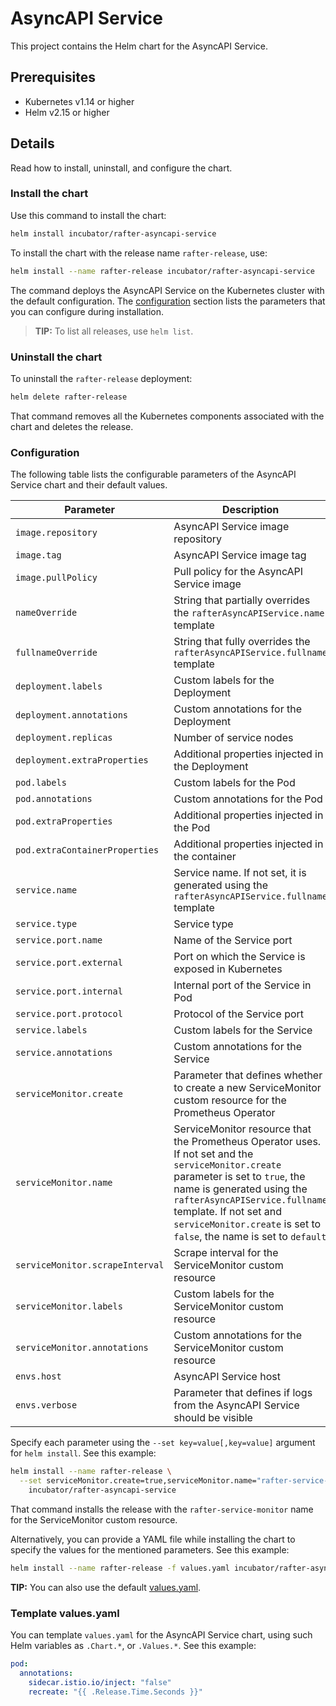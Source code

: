 # AsyncAPI Service

This project contains the Helm chart for the AsyncAPI Service. 
<!-- It installs the Helm chart for the service in version [1.0.0](https://github.com/kyma-project/rafter/tree/1.0.0). -->

## Prerequisites

- Kubernetes v1.14 or higher
- Helm v2.15 or higher

## Details

Read how to install, uninstall, and configure the chart.

### Install the chart

Use this command to install the chart:

``` bash
helm install incubator/rafter-asyncapi-service
```

To install the chart with the release name `rafter-release`, use:

``` bash
helm install --name rafter-release incubator/rafter-asyncapi-service
```

The command deploys the AsyncAPI Service on the Kubernetes cluster with the default configuration. The [configuration](#configuration) section lists the parameters that you can configure during installation.

> **TIP:** To list all releases, use `helm list`.

### Uninstall the chart

To uninstall the `rafter-release` deployment:

``` bash
helm delete rafter-release
```

That command removes all the Kubernetes components associated with the chart and deletes the release.

### Configuration

The following table lists the configurable parameters of the AsyncAPI Service chart and their default values.

| Parameter | Description | Default |
| --- | ---| ---|
| `image.repository` | AsyncAPI Service image repository | `eu.gcr.io/kyma-project/rafter` |
| `image.tag` | AsyncAPI Service image tag | `{TAG_NAME}` |
| `image.pullPolicy` | Pull policy for the AsyncAPI Service image | `IfNotPresent` |
| `nameOverride` | String that partially overrides the `rafterAsyncAPIService.name` template | `nil` |
| `fullnameOverride` | String that fully overrides the `rafterAsyncAPIService.fullname` template | `nil` |
| `deployment.labels` | Custom labels for the Deployment | `{}` |
| `deployment.annotations` | Custom annotations for the Deployment | `{}` |
| `deployment.replicas` | Number of service nodes | `1` |
| `deployment.extraProperties` | Additional properties injected in the Deployment | `{}` |
| `pod.labels` | Custom labels for the Pod | `{}` |
| `pod.annotations` | Custom annotations for the Pod | `{}` |
| `pod.extraProperties` | Additional properties injected in the Pod | `{}` |
| `pod.extraContainerProperties` | Additional properties injected in the container | `{}` |
| `service.name` | Service name. If not set, it is generated using the `rafterAsyncAPIService.fullname` template | `nil` |
| `service.type` | Service type | `ClusterIP` |
| `service.port.name` |  Name of the Service port | `http` |
| `service.port.external` | Port on which the Service is exposed in Kubernetes | `80` |
| `service.port.internal` | Internal port of the Service in Pod | `3000` |
| `service.port.protocol` | Protocol of the Service port | `TCP` |
| `service.labels` | Custom labels for the Service | `{}` |
| `service.annotations` | Custom annotations for the Service | `{}` |
| `serviceMonitor.create` | Parameter that defines whether to create a new ServiceMonitor custom resource for the Prometheus Operator | `false` |
| `serviceMonitor.name` | ServiceMonitor resource that the Prometheus Operator uses. If not set and the `serviceMonitor.create` parameter is set to `true`, the name is generated using the `rafterAsyncAPIService.fullname` template. If not set and `serviceMonitor.create` is set to `false`, the name is set to `default` | `nil` |
| `serviceMonitor.scrapeInterval` | Scrape interval for the ServiceMonitor custom resource | `30s` |
| `serviceMonitor.labels` | Custom labels for the ServiceMonitor custom resource | `{}` |
| `serviceMonitor.annotations` | Custom annotations for the ServiceMonitor custom resource | `{}` |
| `envs.host` | AsyncAPI Service host | `0.0.0.0` |
| `envs.verbose` | Parameter that defines if logs from the AsyncAPI Service should be visible | `true` |

Specify each parameter using the `--set key=value[,key=value]` argument for `helm install`. See this example:

``` bash
helm install --name rafter-release \
  --set serviceMonitor.create=true,serviceMonitor.name="rafter-service-monitor" \
    incubator/rafter-asyncapi-service
```

That command installs the release with the `rafter-service-monitor` name for the ServiceMonitor custom resource.

Alternatively, you can provide a YAML file while installing the chart to specify the values for the mentioned parameters. See this example:

``` bash
helm install --name rafter-release -f values.yaml incubator/rafter-asyncapi-service
```

**TIP:** You can also use the default [values.yaml](./values.yaml).

### Template values.yaml

You can template `values.yaml` for the AsyncAPI Service chart, using such Helm variables as `.Chart.*`, or `.Values.*`. See this example:

``` yaml
pod:
  annotations:
    sidecar.istio.io/inject: "false"
    recreate: "{{ .Release.Time.Seconds }}"
``` 
